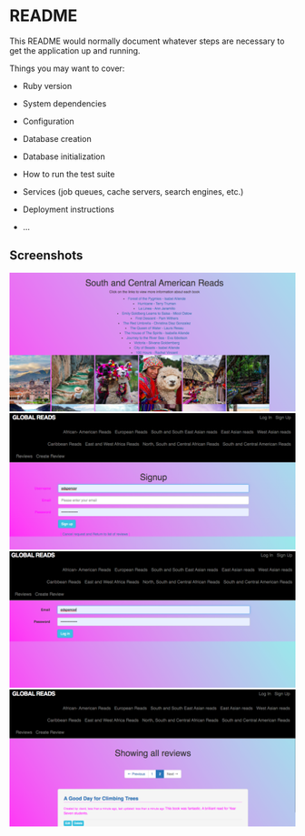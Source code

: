 # README

This README would normally document whatever steps are necessary to get the
application up and running.

Things you may want to cover:

* Ruby version

* System dependencies

* Configuration

* Database creation

* Database initialization

* How to run the test suite

* Services (job queues, cache servers, search engines, etc.)

* Deployment instructions

* ...


## Screenshots

![screenshotsouthandcentralamericanreads](southamericanreads.png)
![signup](signup.png)
![login](login.png)
![seeallreviews](seeallreviews.png)